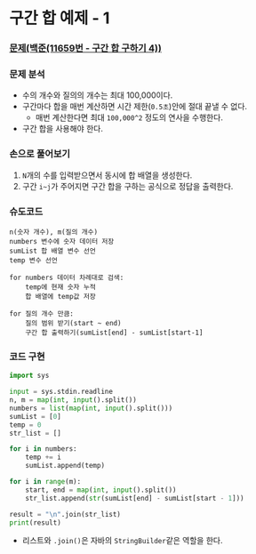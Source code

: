 # 구간 합 예제 - 1

### [문제(백준(11659번 - 구간 합 구하기 4))](https://www.acmicpc.net/problem/11659)

### 문제 분석
- 수의 개수와 질의의 개수는 최대 100,000이다.
- 구간마다 합을 매번 계산하면 시간 제한(`0.5초`)안에 절대 끝낼 수 없다.
  - 매번 계산한다면 최대 `100,000^2` 정도의 연사을 수행한다.
- 구간 합을 사용해야 한다.

### 손으로 풀어보기
1. `N`개의 수를 입력받으면서 동시에 합 배열을 생성한다.
2. 구간 `i~j`가 주어지면 구간 합을 구하는 공식으로 정답을 출력한다.

### 슈도코드
```text
n(숫자 개수), m(질의 개수)
numbers 변수에 숫자 데이터 저장
sumList 합 배열 변수 선언
temp 변수 선언

for numbers 데이터 차례대로 검색:
    temp에 현재 숫자 누적
    합 배열에 temp값 저장

for 질의 개수 만큼:
    질의 범위 받기(start ~ end)
    구간 합 출력하기(sumList[end] - sumList[start-1]
```

### 코드 구현
```python
import sys

input = sys.stdin.readline
n, m = map(int, input().split())
numbers = list(map(int, input().split()))
sumList = [0]
temp = 0
str_list = []

for i in numbers:
    temp += i
    sumList.append(temp)

for i in range(m):
    start, end = map(int, input().split())
    str_list.append(str(sumList[end] - sumList[start - 1]))

result = "\n".join(str_list)
print(result)
```
- 리스트와 `.join()`은 자바의 `StringBuilder`같은 역할을 한다.